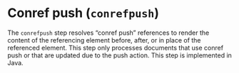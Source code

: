 # Conref push \(`conrefpush`\)

The `conrefpush` step resolves “conref push” references to render the content of the referencing element before, after, or in place of the referenced element. This step only processes documents that use conref push or that are updated due to the push action. This step is implemented in Java.

